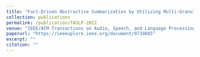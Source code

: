 ```yaml
---
title: "Fact-Driven Abstractive Summarization by Utilizing Multi-Granular Multi-Relational Knowledge"
collection: publications
permalink: /publication/TASLP-2022
venue: "IEEE/ACM Transactions on Audio, Speech, and Language Processing (TASLP)"
paperurl: "https://ieeexplore.ieee.org/document/9739885"
excerpt: ""
citation: ""
---
```

